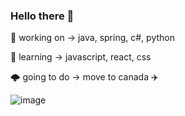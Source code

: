### Hello there 👋

<!--
**mostlytricks/mostlytricks** is a ✨ _special_ ✨ repository because its `README.md` (this file) appears on your GitHub profile.

Here are some ideas to get you started:

- 🔭 I’m currently working on ...
- 🌱 I’m currently learning ...
- 👯 I’m looking to collaborate on ...
- 🤔 I’m looking for help with ...
- 💬 Ask me about ...
- 📫 How to reach me: ...
- 😄 Pronouns: ...
- ⚡ Fun fact: ...
-->

🔭 working on -> java, spring, c#, python

🌱 learning -> javascript, react, css

🌩️ going to do -> move to canada ✈️


![image](https://user-images.githubusercontent.com/97714823/171304331-138424c7-8b24-494c-8331-4526e039f556.png)

